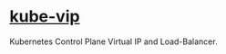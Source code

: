 # [kube-vip](https://github.com/kube-vip/kube-vip)

Kubernetes Control Plane Virtual IP and Load-Balancer.
